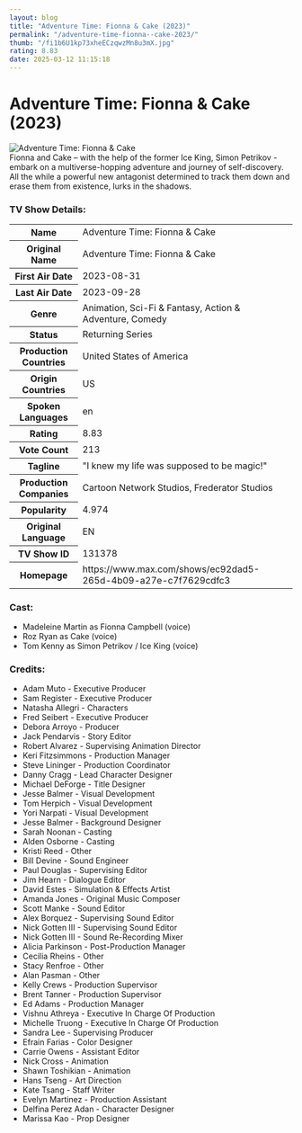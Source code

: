 ```yaml
---
layout: blog
title: "Adventure Time: Fionna & Cake (2023)"
permalink: "/adventure-time-fionna--cake-2023/"
thumb: "/fi1b6U1kp73xheECzqwzMn8u3mX.jpg"
rating: 8.83
date: 2025-03-12 11:15:18
---
```

<h1 class="title">Adventure Time: Fionna & Cake (2023)</h1><div class="poster"><img src="{{ site.imglink }}/fi1b6U1kp73xheECzqwzMn8u3mX.jpg" class="img-fluid my-3" alt="Adventure Time: Fionna & Cake"/></div><div class="plot">Fionna and Cake – with the help of the former Ice King, Simon Petrikov - embark on a multiverse-hopping adventure and journey of self-discovery. All the while a powerful new antagonist determined to track them down and erase them from existence, lurks in the shadows.</div><h3>TV Show Details:</h3><table class="table table-bordered details"><tr><th>Name</th><td>Adventure Time: Fionna & Cake</td></tr><tr><th>Original Name</th><td>Adventure Time: Fionna & Cake</td></tr><tr><th>First Air Date</th><td>2023-08-31</td></tr><tr><th>Last Air Date</th><td>2023-09-28</td></tr><tr><th>Genre</th><td>Animation, Sci-Fi & Fantasy, Action & Adventure, Comedy</td></tr><tr><th>Status</th><td>Returning Series</td></tr><tr><th>Production Countries</th><td>United States of America</td></tr><tr><th>Origin Countries</th><td>US</td></tr><tr><th>Spoken Languages</th><td>en</td></tr><tr><th>Rating</th><td>8.83</td></tr><tr><th>Vote Count</th><td>213</td></tr><tr><th>Tagline</th><td>"I knew my life was supposed to be magic!"</td></tr><tr><th>Production Companies</th><td>Cartoon Network Studios, Frederator Studios</td></tr><tr><th>Popularity</th><td>4.974</td></tr><tr><th>Original Language</th><td>EN</td></tr><tr><th>TV Show ID</th><td>131378</td></tr><tr><th>Homepage</th><td>https://www.max.com/shows/ec92dad5-265d-4b09-a27e-c7f7629cdfc3</td></tr></table><h3>Cast:</h3><ul class="list-group cast"><li>Madeleine Martin as Fionna Campbell (voice)</li><li>Roz Ryan as Cake (voice)</li><li>Tom Kenny as Simon Petrikov / Ice King (voice)</li></ul><h3>Credits:</h3><ul class="list-group crew"><li>Adam Muto - Executive Producer</li><li>Sam Register - Executive Producer</li><li>Natasha Allegri - Characters</li><li>Fred Seibert - Executive Producer</li><li>Debora Arroyo - Producer</li><li>Jack Pendarvis - Story Editor</li><li>Robert Alvarez - Supervising Animation Director</li><li>Keri Fitzsimmons - Production Manager</li><li>Steve Lininger - Production Coordinator</li><li>Danny Cragg - Lead Character Designer</li><li>Michael DeForge - Title Designer</li><li>Jesse Balmer - Visual Development</li><li>Tom Herpich - Visual Development</li><li>Yori Narpati - Visual Development</li><li>Jesse Balmer - Background Designer</li><li>Sarah Noonan - Casting</li><li>Alden Osborne - Casting</li><li>Kristi Reed - Other</li><li>Bill Devine - Sound Engineer</li><li>Paul Douglas - Supervising Editor</li><li>Jim Hearn - Dialogue Editor</li><li>David Estes - Simulation & Effects Artist</li><li>Amanda Jones - Original Music Composer</li><li>Scott Manke - Sound Editor</li><li>Alex Borquez - Supervising Sound Editor</li><li>Nick Gotten III - Supervising Sound Editor</li><li>Nick Gotten III - Sound Re-Recording Mixer</li><li>Alicia Parkinson - Post-Production Manager</li><li>Cecilia Rheins - Other</li><li>Stacy Renfroe - Other</li><li>Alan Pasman - Other</li><li>Kelly Crews - Production Supervisor</li><li>Brent Tanner - Production Supervisor</li><li>Ed Adams - Production Manager</li><li>Vishnu Athreya - Executive In Charge Of Production</li><li>Michelle Truong - Executive In Charge Of Production</li><li>Sandra Lee - Supervising Producer</li><li>Efrain Farias - Color Designer</li><li>Carrie Owens - Assistant Editor</li><li>Nick Cross - Animation</li><li>Shawn Toshikian - Animation</li><li>Hans Tseng - Art Direction</li><li>Kate Tsang - Staff Writer</li><li>Evelyn Martinez - Production Assistant</li><li>Delfina Perez Adan - Character Designer</li><li>Marissa Kao - Prop Designer</li></ul>